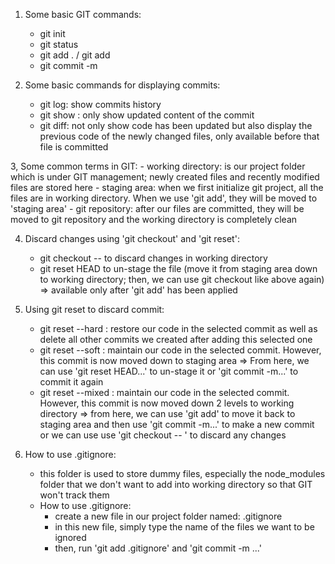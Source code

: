 1. Some basic GIT commands:
     - git init
     - git status
     - git add . / git add <file-name>
     - git commit -m <main-content-of-the-commit>

2. Some basic commands for displaying commits:
     - git log: show commits history
     - git show <commit-ID>: only show updated content of the commit
     - git diff: not only show code has been updated but also display the previous code of the newly changed files, only available before that file is committed

3, Some common terms in GIT:
     - working directory: is our project folder which is under GIT management; newly created files and recently modified files are stored here
     - staging area: when we first initialize git project, all the files are in working directory. When we use 'git add', they will be moved to 'staging area'
     - git repository: after our files are committed, they will be moved to git repository and the working directory is completely clean

4. Discard changes using 'git checkout' and 'git reset':
     - git checkout -- <file-name> to discard changes in working directory
     - git reset HEAD <file-name> to un-stage the file (move it from staging area down to working directory; then, we can use git checkout like above again)
     => available only after 'git add' has been applied

5. Using git reset to discard commit:
     - git reset --hard <commit-ID>: restore our code in the selected commit as well as delete all other commits we created after adding this selected one
     - git reset --soft <commit-ID>: maintain our code in the selected commit. However, this commit is now moved down to staging area
     => From here, we can use 'git reset HEAD...' to un-stage it or 'git commit -m...' to commit it again
     - git reset --mixed <commit-ID>: maintain our code in the selected commit. However, this commit is now moved down 2 levels to working directory
     => from here, we can use 'git add' to move it back to staging area and then use 'git commit -m...' to make a new commit
                         or we can use use 'git checkout -- <file-name>' to discard any changes

6. How to use .gitignore:
     - this folder is used to store dummy files, especially the node_modules folder that we don't want to add into working directory so that GIT won't track them
     - How to use .gitignore:
          + create a new file in our project folder named: .gitignore
          + in this new file, simply type the name of the files we want to be ignored
          + then, run 'git add .gitignore' and 'git commit -m ...'